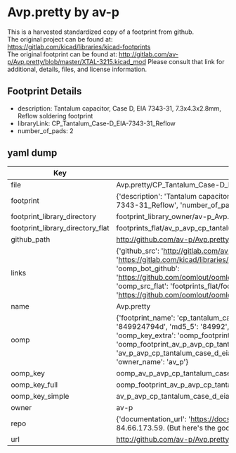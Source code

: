 # Avp.pretty by av-p  
This is a harvested standardized copy of a footprint from github.  
The original project can be found at:  
https://gitlab.com/kicad/libraries/kicad-footprints  
The original footprint can be found at:
http://gitlab.com/av-p/Avp.pretty/blob/master/XTAL-3215.kicad_mod
Please consult that link for additional, details, files, and license information.  
## Footprint Details
* description: Tantalum capacitor, Case D, EIA 7343-31, 7.3x4.3x2.8mm, Reflow soldering footprint  
* libraryLink: CP_Tantalum_Case-D_EIA-7343-31_Reflow  
* number_of_pads: 2  
## yaml dump  
| Key | Value |  
| --- | --- |  
| file | Avp.pretty/CP_Tantalum_Case-D_EIA-7343-31_Reflow.kicad_mod |  
| footprint | {'description': 'Tantalum capacitor, Case D, EIA 7343-31, 7.3x4.3x2.8mm, Reflow soldering footprint', 'libraryLink': 'CP_Tantalum_Case-D_EIA-7343-31_Reflow', 'number_of_pads': 2} |  
| footprint_library_directory | footprint_library_owner/av-p_Avp.pretty |  
| footprint_library_directory_flat | footprints_flat/av_p_avp_cp_tantalum_case_d_eia_7343_31_reflow/working |  
| github_path | http://github.com/av-p/Avp.pretty/blob/master/CP_Tantalum_Case-D_EIA-7343-31_Reflow.kicad_mod |  
| links | {'github_src': 'http://gitlab.com/av-p/Avp.pretty/blob/master/XTAL-3215.kicad_mod', 'github_src_repo': 'https://gitlab.com/kicad/libraries/kicad-footprints', 'oomp_bot': 'footprints/av_p_avp_cp_tantalum_case_d_eia_7343_31_reflow/working', 'oomp_bot_github': 'https://github.com/oomlout/oomlout_oomp_footprint_bot/tree/main/footprints/av_p_avp_cp_tantalum_case_d_eia_7343_31_reflow/working', 'oomp_src_flat': 'footprints_flat/footprints_flat/av_p_avp_cp_tantalum_case_d_eia_7343_31_reflow/working', 'oomp_src_flat_github': 'https://github.com/oomlout/oomlout_oomp_footprint_src/tree/main/footprints_flat/av_p_avp_cp_tantalum_case_d_eia_7343_31_reflow/working'} |  
| name | Avp.pretty |  
| oomp | {'footprint_name': 'cp_tantalum_case_d_eia_7343_31_reflow', 'library_name': 'avp', 'md5': '849924794dd9d1dcaefdf3cccfd2bd8f', 'md5_10': '849924794d', 'md5_5': '84992', 'md5_6': '849924', 'oomp_key': 'oomp_av_p_avp_cp_tantalum_case_d_eia_7343_31_reflow', 'oomp_key_extra': 'oomp_footprint_av_p_avp_cp_tantalum_case_d_eia_7343_31_reflow', 'oomp_key_full': 'oomp_footprint_av_p_avp_cp_tantalum_case_d_eia_7343_31_reflow_849924', 'oomp_key_simple': 'av_p_avp_cp_tantalum_case_d_eia_7343_31_reflow', 'original_filename': 'Avp.pretty/CP_Tantalum_Case-D_EIA-7343-31_Reflow.kicad_mod', 'owner_name': 'av_p'} |  
| oomp_key | oomp_av_p_avp_cp_tantalum_case_d_eia_7343_31_reflow |  
| oomp_key_full | oomp_footprint_av_p_avp_cp_tantalum_case_d_eia_7343_31_reflow |  
| oomp_key_simple | av_p_avp_cp_tantalum_case_d_eia_7343_31_reflow |  
| owner | av-p |  
| repo | {'documentation_url': 'https://docs.github.com/rest/overview/resources-in-the-rest-api#rate-limiting', 'message': "API rate limit exceeded for 84.66.173.59. (But here's the good news: Authenticated requests get a higher rate limit. Check out the documentation for more details.)"} |  
| url | http://github.com/av-p/Avp.pretty |  

